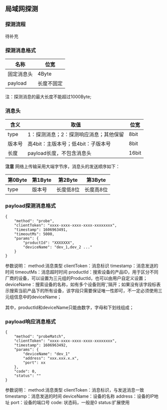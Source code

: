 ## 局域网探测

### 探测流程
待补充

### 探测消息格式
|名称   | 位宽  |
| ------------ | ------------ |
|固定消息头   | 4Byte  |
| payload  | 长度不固定  |

注：探测消息的最大长度不能超过1000Byte;

### 消息头
|  含义 | 取值  | 位宽  |
| ------------ | ------------ | ------------ |
| type  | 1：探测消息；2：探测响应消息；其他保留  | 8bit  |
| 版本号 | 高4bit：主版本号；低4bit：子版本号 | 8bit  |
| 长度   | payload长度，不包含消息头| 16bit|

**注意**
网络上传输采用大端字节序，消息头的发送顺序如下：

| 第0Byte  |  第1Byte |  第2Byte | 第3Byte  |
| ------------ | ------------ | ------------ | ------------ |
| type  |  版本号 | 长度低8位  |  长度高8位  |


### payload探测消息格式
```
{
    "method": "probe",
    "clientToken": "xxxx-xxxx-xxxx-xxxx-xxxxxxxx",
    "timestamp": 1606963491,
	"timeoutMs": 5000,
    "params": {
        "productId": "XXXXXXX",
		"deviceName": "dev_1,dev_2 ..."
    }
}
```
参数说明：
method:消息类型
clientToken：消息标识
timestamp：消息发送的时间
timeoutMs：消息超时时间
productId：搜索设备的产品ID，用于区分不同厂商的设备，可以设置为三元组的ProductId，也可以由用户自定义设置；
deviceName：搜索设备的名称，如有多个设备则用','隔开；如果没有该字段标表示搜索当前产品下的所有设备，该字段只需要保证唯一性即可，不一定必须使用三元组信息中的deviceName；

其中，productId和deviceName只能由数字，字母和下划线组成；


### payload响应消息格式
```
{
    "method": "probeMatch",
    "clientToken": "xxxx-xxxx-xxxx-xxxx-xxxxxxxx",
    "timestamp": 1606963492,
    "params": {
	    "deviceName": "dev_1"
	    "address": "xxx.xxx.x.x",
		"port": xx
    },
	"code": 0,
    "status": ""
}
```
参数说明：
method:消息类型
clientToken：消息标识，与发送消息一致
timestamp：消息发送的时间
deviceName：设备的名称
address：设备的IP地址
port：设备的端口号
code: 状态码，一般是0
status:扩展使用